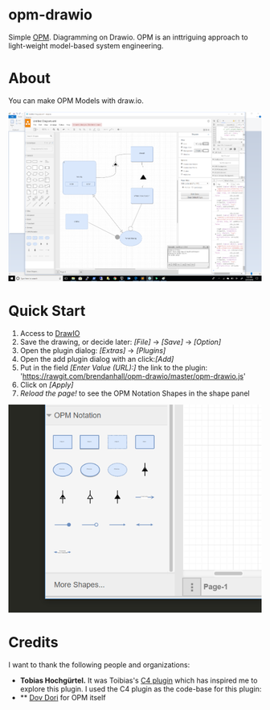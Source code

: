 
# opm-drawio

Simple [OPM](https://en.wikipedia.org/wiki/Object_Process_Methodology). Diagramming on Drawio. OPM is an inttriguing approach to light-weight model-based system engineering.

# About
You can make OPM Models with draw.io.

![Screenshot ](https://github.com/brendanhall/opm-drawio/blob/master/figs/screenshot.png)

# Quick Start

1.  Access to [DrawIO](https://www.draw.io)
2.  Save the drawing, or decide later: *[File]* -> *[Save]* -> *[Option]*
3.  Open the plugin dialog: *[Extras]* -> *[Plugins]*
4.  Open the add plugin dialog with an click:*[Add]*
5.  Put in the field *[Enter Value (URL):]* the link to the plugin: 
'https://rawgit.com/brendanhall/opm-drawio/master/opm-drawio.js'
6.  Click on *[Apply]*
7.  _Reload the page!_ to see the OPM Notation Shapes in the shape panel


![Shapes](https://github.com/brendanhall/opm-drawio/blob/master/figs/opm-notation.png)

# Credits

I want to thank the following people and organizations:

* **Tobias Hochgürtel.** It was Toibias's [C4 plugin](https://en.wikipedia.org/wiki/Object_Process_Methodology) which has inspired me to explore this plugin. I used the C4 plugin as the code-base for this plugin:
* ** [Dov Dori](https://web.iem.technion.ac.il/en/people/userprofile/dori.html) for OPM itself